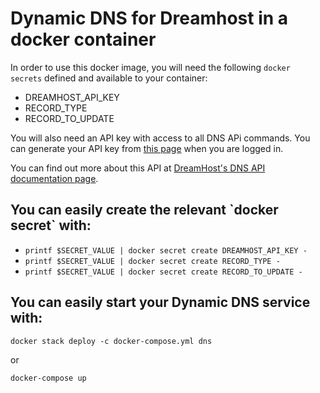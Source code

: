 <h1>Dynamic DNS for Dreamhost in a docker container</h1>

In order to use this docker image, you will need the following `docker secrets` defined and available to your container:

- DREAMHOST_API_KEY
- RECORD_TYPE
- RECORD_TO_UPDATE

You will also need an API key with access to all DNS APi commands.  You can generate your API key from [this page](https://panel.dreamhost.com/?tree=home.api) when you are logged in.

You can find out more about this API at [DreamHost's DNS API documentation page](https://help.dreamhost.com/hc/en-us/articles/217555707-DNS-API-commands).

<h2>You can easily create the relevant `docker secret` with:</h2>

- `printf $SECRET_VALUE | docker secret create DREAMHOST_API_KEY -`
- `printf $SECRET_VALUE | docker secret create RECORD_TYPE -`
- `printf $SECRET_VALUE | docker secret create RECORD_TO_UPDATE -`

<h2>You can easily start your Dynamic DNS service with:</h2>

`docker stack deploy -c docker-compose.yml dns`

or

`docker-compose up`
